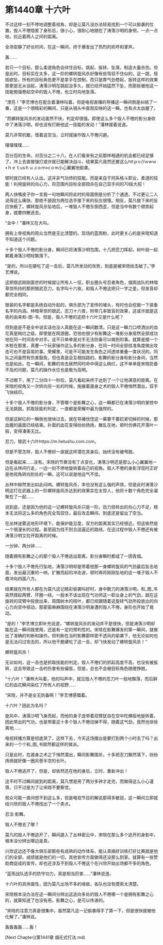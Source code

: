# 第1440章 十六叶

不过这样一刻不停地调整着视角，却是让莫凡没办法轻易找到一个可以偷袭的位置。毁人不倦隐匿了身形后，很小心，很耐心地随在了涛落沙明的身侧，一点一点地，拉近着两人之间的距离。

全场安静了好长时间，在这一瞬间，终于爆发出了热烈的欢呼和掌声。

轰……

若只一个目标，那么柔道角色会绊住目标，跳起、扳转、坠落，制造大量杀伤。但是此时，目标实在太多，这一阶的螺转旋风杀好像有些驾驭不住似的，这一跳，摇摇欲坠，所有的目标角色更不是拿手在控制，而只是靠气劲卷起，扳转这样的效果那更是无从谈起，涛落沙明在跳起没多久，就已经开始猛然下坠，而那些被他这一技能勉强卷起空中的毁人不倦，也立时向地急落。

“漂亮！”李艺博也在配合着潘林叫着。但是电视直播的导播这一瞬间倒是纠结了一番，这是一个很精彩的瞬间，只是从镜头中直观反映的这一瞬，也有点太血腥了。

“而螺转旋风杀的发动虽然不快，判定却很强。即使这么多个毁人不倦的影分身砍中了涛落沙明，却也没有打断他这一技能的发动！”潘林接着说道。

莫凡非常机敏，借着这空当，立时就操作毁人不倦闪避。

噗噗噗噗……

百分百的生命，对百分之二十八，在人们看来有之前那样相遇的机会都已经足够了。冲上去直接强打或许就已能解决战斗，结果莫凡竟然还要这么httｐs://ｗwｗ•ｈｅｔusｈｕ.cｏｍ•cｏm小心翼翼地偷袭。

顿时就已经有人认出。这并非气功师的技能，而是来自于同系格斗职业，柔道的技能！利用旋转的向心力，将范围内目标全部扭杀在自己双手间的70级大招！

两人快嘴皮子你一言我一句地瞬间将此时的局面倒是分析了个通透，不过更让二人说得这么痛快，那绝不是因为两位选手接下来的反应很慢。相反，莫凡接下来的反应快极了。螺转旋风杀坠地后，一堆毁人不倦东倒西歪，但是当中有数个顺势起身，就要四散逃去。

“全中！”潘林又在大叫。

拥有上帝视角的观众当然是无比清楚的。现场的蓝雨粉，此时更关心的是宋晓知道不知道这个问题。

十多个毁人不倦的影分身，瞬间已将涛落沙明包围，十几把忍刀挥起，树叶般一起朝着涛落沙明轻飘落下。

“是的，所以在硬吃了这一击后，莫凡所发动的攻势，到底是被宋晓给击破了。”李艺博说。

这把银武刚刚面世的时候就让所有人一怔。职业圈头号忍者角色，烟雨战队的林暗草惊所持的那把银武忍刀，名字叫十六夜，和毁人不倦这把只一字之差，但发音却都完全相同。

银装的名字都是系统自动升起的，俱乐部为了宣传的噱头，有时也会挖掘一下装备名字的内涵。林暗草惊的银武，忍刀十六夜，附带几率致盲的效果，这或许就是这夜的由来和-图-书。但是，毁人不倦的这把十六叶又是什么呢？

但到底是不是全中说实话也没人真能在这一瞬间数清，只是这一瞬刀口喷洒出的血花真是绚烂之级，即使是在网游圈，恐怕也很少有影舞这一堆影分身居然全部成功地在同一时间击中对手。这不只单单是对手无法防备可以做到的事。就算是摆一个木桩在那里，真要一个玩家操作这么多的影分身，在同一时间全部找准角度做出攻击可也不是容易的事。荣耀里，可是不可能发生角色之间透体重叠一类状况的。同队之间虽然有伤害豁免，但也真是会互相挡路的。影舞的影分身和影分身间，当然也是如此。在一瞬间，影舞的攻击居然同时命中得这么绚烂，这不单单是宋晓防备不及的问题，莫凡的操作水位也是极为高明。

不过眼下，用了二分四十一秒后，莫凡看起来终于达到了一个让他满意的距离。在宋晓的视角又一次转向另一处的时候，施展着遁身之术的毁人不倦悄然潜出，双手飞快结印。

十多个毁人不倦的影分身，不管哪个是影舞之心，这一瞬都已在涛落沙明的掌控中无法跳脱。抓取技能的判定，一直都是荣耀中最为强悍的。

但是这鲜红的一瞬倒也很快过去，就在导播恍惚这一幕要不要赶紧切掉的时候，那血腥的画面已经结束。扑面的血花变得纷纷扬扬，散乱在地，顿时仿佛花开落叶一般，变得凄美无比。

忍刀，银武十六叶https://m.hetushu.com.com。

但是不管怎样，毁人不倦却一直就这样潜在其身后，始终没有被甩脱。

但是看起来……没有。宋晓的节奏没有丁点变化，涛落沙明还是那么小心翼翼地一边在丛林间行走，一边一刻不停地旋转着自己的视角。毁人不倦的身影浮现时正好是他视角转向别处的一瞬，这可以说是他运气不佳。

丛林中赫然发出如此闷响。螺转旋风杀，本也没有这么强的声效，但是此时涛落沙明这打在武器上的一阶螺转旋风杀达到的效果实在太惊人，他将十数个角色完全凝聚在了一起……

说到底，还是因为他的这一记螺转旋风杀只是一阶，劲力扭转出的向心力不足，根本无法将这么多的角色完全驾驭住，最后攻击瞬间，到底还是留出了空当。

在丛林迷雾这地形环境下，能保护能见度，双方的距离其实已经很近。但这依然是一个很漫长的过程。甚至因为找不到合适逼近的路线，在这过程中毁人不倦还有被涛落沙明又拉开距离的时候。

一分钟、两分钟……

随着拥有影舞之心的那个毁人不倦逃出距离，影分身瞬时都成了一团青烟。

十多个毁人不倦先行坠地，涛落沙明却是带着他那一身螺转旋风的气劲最后坠击地面，发出最沉重的一响，扩散而起的冲击波，顿时再将刚刚坠地的这一堆子毁人不倦冲向四面八方。

结果就在所有人都在为莫凡这记精彩偷袭叫好时，身中数刀的涛落沙明，和_图_书突然撑起两臂，环圈一绕，一股本不该出现在气功师这一职业身上的气劲，就在这旋转的双臂中投放出来，周围树木的枝叶，都已经跟随着这旋转气劲所投放出的向心力向空中扭动，那密密麻麻围绕在涛落沙明身遭的毁人不倦，身形也开始了晃动。

“是的！”李艺博立即补充说道，“螺转旋风杀的发动并不是很快，但是涛落沙明却能在这一瞬间就使用，还是有一定的预判性的。宋晓在影舞爆发的第一瞬间，就做出了准确的判断和操作。但判断在当时影舞那样密不透风的偷袭下，他无论如何也是无法闪过攻击的，所以他干脆硬吃了这一击，却飞快发动了螺转旋风杀！”

螺转旋风杀！

无论如何，这一击也是抓取技能的判定。毁人不倦们的抓起高度不高，也没有被扳转，这会导致这一击的伤害有些偏低，但是，总也不会被目标角色随便挣脱。

“十六叶！”潘林大叫着，他的叫声中，就见毁人不倦的忍刀叶一般地飘落，而后鲜红的血花瞬间染红了所有人的视野……

“宋晓，并不是全无防备啊！”李艺博感慨着。

十六叶？因此为名吗？

旋风中，涛落沙明飞身而起，而他的身子连带着双臂犹自在空中陀螺般地旋转着，因此带出的气功，也是带着这十多个毁人不倦动弹不得，随着这气劲，竟然也徐徐离地……

电视转播方算是彻底哭了，这样下去，今天这场擂台是要打到两个小时去了吗？出来的一个个和_图_书居然都这样的做派。

只是此时，在遁身之术之下悄然潜出，瞬间影舞围杀，十多把忍刀飘然落下，纷纷扬扬就好像一圈风卷半空的长叶。

毁人不倦逃开了，但是，却依然还在他的身后，立时，重新冲出！

这平时不过瞬间就到的距离，莫凡愣是用了两分多钟才走完，而做得这么小心谨慎，只不过是为了让宋晓不要察觉。

观众可能一直间想不到这么多，但是电视节目的解说那得多敏锐，这一瞬间立即就给兴欣的毁人不倦找出了一个卖点。

忍法·影舞。

毁人不倦去了哪？

莫凡的毁人不倦逃开了，瞬间遁入了丛林密云中，宋晓在那么多个逃开的身影中，根本没分辨出哪边是真。

兴欣这边还不像大俱乐部那些有成熟的动作体系，能认真搞好训练打好比赛就是他们的全部，成绩就是他们的一切，其他宣传方面做得还没那么到家。就算有一些赞助商促成的宣传，却也还涉及不到毁人不倦这个在兴欣开始出场都不多的角色。

“蓝雨战队选手的防守功力，真是相当厉害……”潘林说道。

十六叶的具体属性，因为莫凡出场不多的缘故，各队也没有摸索太清楚。

宋晓根本没办法在这一瞬间分辨出这逃向多处的毁人不倦哪一个是拥有影舞之心的，就算知道了也没有用，影舞之心，是可以传递的。

“宋晓的注意力真是很集中，虽然莫凡这一记偷袭得手了第一下，但是很快就被他化解了。”潘林说。

轰轰轰轰……轰！



[Next Chapter](第1441章 烟花式打法.md)